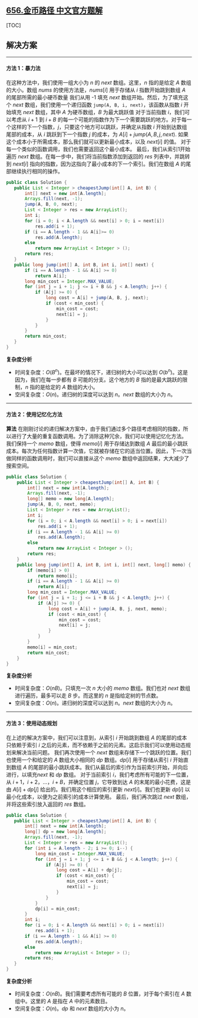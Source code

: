 ## [656.金币路径 中文官方题解](https://leetcode.cn/problems/coin-path/solutions/100000/jin-bi-lu-jing-by-leetcode-solution-jcnv)
[TOC]

## 解决方案

---

 #### 方法 1：暴力法
 在这种方法中，我们使用一组大小为 $n$ 的 $next$ 数组。这里，$n$ 指的是给定 $A$ 数组的大小。数组 $nums$ 的使用方法是，$nums[i]$ 用于存储从 $i$ 指数开始跳到数组 $A$ 的尾部所需的最小硬币数量
 我们从用 -1 填充 $next$ 数组开始。然后，为了填充这个 $next$ 数组，我们使用一个递归函数 `jump(A, B, i, next)`，该函数从指数 $i$ 开始填充 $next$ 数组，其中 $A$ 为硬币数组，$B$ 为最大跳跃值
 对于当前指数 $i$，我们可以考虑从 $i+1$ 到 $i+B$ 的每一个可能的指数作为下一个需要跳跃的地方。对于每一个这样的下一个指数，$j$，只要这个地方可以跳跃，并确定从指数 $i$ 开始到达数组尾部的成本，从 $i$ 跳跃到下一个指数 $j$ 的成本，为 $A[i] + jump(A, B, j, next)$. 如果这个成本小于所需成本，那么我们就可以更新最小成本，以及 $next[i]$ 的值。
 对于每一个类似的函数调用，我们也需要返回这个最小成本。
 最后，我们从索引1开始遍历 $next$ 数组。在每一步中，我们将当前指数添加到返回的 $res$ 列表中，并跳转到 $next[i]$ 指向的指数，因为这指向了最小成本的下一个索引。我们在数组 $A$ 的尾部继续执行相同的操作。

 ```Java [slu1]
 public class Solution {
    public List < Integer > cheapestJump(int[] A, int B) {
        int[] next = new int[A.length];
        Arrays.fill(next, -1);
        jump(A, B, 0, next);
        List < Integer > res = new ArrayList();
        int i;
        for (i = 0; i < A.length && next[i] > 0; i = next[i])
            res.add(i + 1);
        if (i == A.length - 1 && A[i]>= 0)
            res.add(A.length);
        else
            return new ArrayList < Integer > ();
        return res;
    }
    public long jump(int[] A, int B, int i, int[] next) {
        if (i == A.length - 1 && A[i] >= 0)
            return A[i];
        long min_cost = Integer.MAX_VALUE;
        for (int j = i + 1; j <= i + B && j < A.length; j++) {
            if (A[j] >= 0) {
                long cost = A[i] + jump(A, B, j, next);
                if (cost < min_cost) {
                    min_cost = cost;
                    next[i] = j;
                }
            }
        }
        return min_cost;
    }
}
 ```

 **复杂度分析**

* 时间复杂度：$O(B^n)$。在最坏的情况下，递归树的大小可以达到 $O(b^n)$。这是因为，我们在每一步都有 $B$ 可能的分支。这个地方的 $B$ 指的是最大跳跃的限制，$n$ 指的是给定的 $A$ 数组的大小。
* 空间复杂度：$O(n)$。递归树的深度可以达到 $n$。$next$ 数组的大小为 $n$。

---

 #### 方法 2：使用记忆化方法

 **算法**
 在刚刚讨论的递归解决方案中，由于我们通过多个路径考虑相同的指数，所以进行了大量的重复函数调用。为了消除这种冗余，我们可以使用记忆化方法。
 我们保持一个 $memo$ 数组，使得 $memo[i]$ 用于存储达到数组 $A$ 最后的最小跳跃成本。每次为任何指数计算一次值，它就被存储在它的适当位置。因此，下一次当做同样的函数调用时，我们可以直接从这个 $memo$ 数组中返回结果，大大减少了搜索空间。

```Java [slu2]
public class Solution {
    public List < Integer > cheapestJump(int[] A, int B) {
        int[] next = new int[A.length];
        Arrays.fill(next, -1);
        long[] memo = new long[A.length];
        jump(A, B, 0, next, memo);
        List < Integer > res = new ArrayList();
        int i;
        for (i = 0; i < A.length && next[i] > 0; i = next[i])
            res.add(i + 1);
        if (i == A.length - 1 && A[i] >= 0)
            res.add(A.length);
        else
            return new ArrayList < Integer > ();
        return res;
    }
    public long jump(int[] A, int B, int i, int[] next, long[] memo) {
        if (memo[i] > 0)
            return memo[i];
        if (i == A.length - 1 && A[i] >= 0)
            return A[i];
        long min_cost = Integer.MAX_VALUE;
        for (int j = i + 1; j <= i + B && j < A.length; j++) {
            if (A[j] >= 0) {
                long cost = A[i] + jump(A, B, j, next, memo);
                if (cost < min_cost) {
                    min_cost = cost;
                    next[i] = j;
                }
            }
        }
        memo[i] = min_cost;
        return min_cost;
    }
}
```

 **复杂度分析**

 * 时间复杂度：$O(nB)$。只填充一次 $n$ 大小的 $memo$ 数组。我们也对 $next$ 数组进行遍历，最多可以走 $B$ 步。而这里的 $n$ 是指给定树的节点数。
 * 空间复杂度：$O(n)$。递归树的深度可以达到 $n$。$next$ 数组的大小为 $n$。

---

 #### 方法 3：使用动态规划 

 在上述的解决方案中，我们可以注意到，从索引 $i$ 开始跳到数组 $A$ 的尾部的成本只依赖于索引 $i$ 之后的元素，而不依赖于之前的元素。这启示我们可以使用动态规划来解决当前问题。
 我们再次使用一个 $next$ 数组来存储下一个跳跃的位置。我们也使用一个和给定的 $A$ 数组大小相同的 $dp$ 数组。$dp[i]$ 用于存储从索引 $i$ 开始直到数组 $A$ 的尾部的最小跳跃成本。我们从最后的索引作为当前索引开始，并向后进行，以填充$next$ 和 $dp$ 数组。
 对于当前索引 $i$，我们考虑所有可能的下一位置，从 $i+1$，$i+2$，...，$i+B$，并确定位置 $j$，它导致到达 $A$ 的末尾的最小花费，这是由 $A[i]+dp[j]$ 给出的。我们用这个相应的索引更新 $next[i]$。我们也更新 $dp[i]$ 以最小化成本，以便为之前索引的成本计算使用。
 最后，我们再次跳过 $next$ 数组，并将这些索引放入返回的 $res$ 数组。

 ```Java [slu3]
 public class Solution {
    public List < Integer > cheapestJump(int[] A, int B) {
        int[] next = new int[A.length];
        long[] dp = new long[A.length];
        Arrays.fill(next, -1);
        List < Integer > res = new ArrayList();
        for (int i = A.length - 2; i >= 0; i--) {
            long min_cost = Integer.MAX_VALUE;
            for (int j = i + 1; j <= i + B && j < A.length; j++) {
                if (A[j] >= 0) {
                    long cost = A[i] + dp[j];
                    if (cost < min_cost) {
                        min_cost = cost;
                        next[i] = j;
                    }
                }
            }
            dp[i] = min_cost;
        }
        int i;
        for (i = 0; i < A.length && next[i] > 0; i = next[i])
            res.add(i + 1);
        if (i == A.length - 1 && A[i] >= 0)
            res.add(A.length);
        else
            return new ArrayList < Integer > ();
        return res;
    }
}
 ```

 **复杂度分析**

 * 时间复杂度：$O(nB)$。我们需要考虑所有可能的 $B$ 位置，对于每个索引在 $A$ 数组中。这里的 $A$ 是指在 $A$ 中的元素数目。
 * 空间复杂度：$O(n)$。$dp$ 和 $next$ 数组的大小为 $n$。